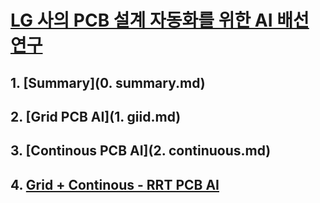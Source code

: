 # [LG 사의 PCB 설계 자동화를 위한 AI 배선 연구](https://www.lgresearch.ai/blog/view?seq=509)

## 1. [Summary](0. summary.md)
## 2. [Grid PCB AI](1. giid.md) 
## 3. [Continous PCB AI](2. continuous.md)
## 4. [Grid + Continous - RRT PCB AI](3.rrt.md)
